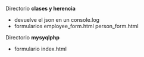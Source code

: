 Directorio **clases y herencia**
- devuelve el json en un console.log
- formularios employee_form.html
              person_form.html
             
Directorio **mysyqlphp**
- formulario index.html
